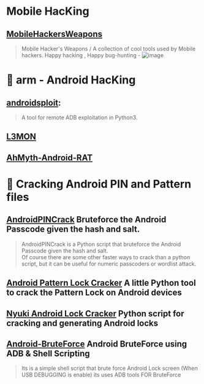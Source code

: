 # Mobile HacKing
## [MobileHackersWeapons](https://github.com/hahwul/MobileHackersWeapons)
  > Mobile Hacker's Weapons / A collection of cool tools used by Mobile hackers. Happy hacking , Happy bug-hunting
    - ![image](https://user-images.githubusercontent.com/51442719/173208602-1e97d9ef-8d01-4469-a269-1cfec44ecd71.png)
  
# 🔶 arm - Android HacKing
## [androidsploit](https://github.com/Hackeralok119/androidsploit): 
 > A tool for remote ADB exploitation in Python3.
## [L3MON](https://github.com/D3VL/L3MON)
## [AhMyth-Android-RAT](https://github.com/AhMyth/AhMyth-Android-RAT)
# 🔶 Cracking Android PIN and Pattern files
## [AndroidPINCrack](https://github.com/PentesterES/AndroidPINCrack) Bruteforce the Android Passcode given the hash and salt.
  > AndroidPINCrack is a Python script that bruteforce the Android Passcode given the hash and salt. <br>
  > Of course there are some other faster ways to crack than a python script, but it can be useful for numeric passcoders or wordlist attack. <br>
## [Android Pattern Lock Cracker](https://github.com/sch3m4/androidpatternlock) A little Python tool to crack the Pattern Lock on Android devices
## [Nyuki Android Lock Cracker](https://github.com/georgenicolaou/androidlockcracker) Python script for cracking and generating Android locks
## [Android-BruteForce](https://github.com/Gh005t/Android-BruteForce) Android BruteForce using ADB & Shell Scripting
  > Its is a simple shell script that brute force Android Lock screen (When USB DEBUGGING is enable) its uses ADB tools FOR BruteForce
## []()



